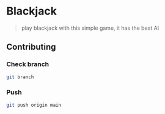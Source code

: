 # Blackjack

> play blackjack with this simple game, it has the best AI

## Contributing

### Check branch

```bash
git branch
```

### Push

```bash
git push origin main
```